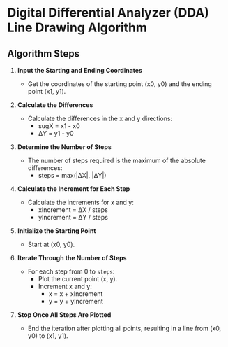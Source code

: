 # Digital Differential Analyzer (DDA) Line Drawing Algorithm

## Algorithm Steps

1. **Input the Starting and Ending Coordinates**
   - Get the coordinates of the starting point (x0, y0) and the ending point (x1, y1).

2. **Calculate the Differences**
   - Calculate the differences in the x and y directions:
     - sugX = x1 - x0
     - ΔY = y1 - y0

3. **Determine the Number of Steps**
   - The number of steps required is the maximum of the absolute differences:
     - steps = max(|ΔX|, |ΔY|)

4. **Calculate the Increment for Each Step**
   - Calculate the increments for x and y:
     - xIncrement = ΔX / steps
     - yIncrement = ΔY / steps

5. **Initialize the Starting Point**
   - Start at (x0, y0).

6. **Iterate Through the Number of Steps**
   - For each step from 0 to `steps`:
     - Plot the current point (x, y).
     - Increment x and y:
       - x = x + xIncrement
       - y = y + yIncrement

7. **Stop Once All Steps Are Plotted**
   - End the iteration after plotting all points, resulting in a line from (x0, y0) to (x1, y1).
